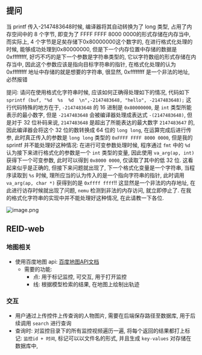 ## 提问
当 printf 传入-2147483648时候, 编译器将其自动转换为了 long 类型, 占用了内存空间中的 8 个字节, 即变为了 FFFF FFFF 8000 0000的形式存储在内存当中, 而实际上, 4 个字节是足矣存储下0x80000000这个数字的, 在进行格式化处理的时候, 能够成功处理到0x80000000, 但是下一个内存位置中存储的数据是0xffffffff, 好巧不巧的是下一个参数是字符串类型的, 它以字符数组的形式存储在内存当中, 因此这个参数应该是指向目标字符串的指针, 在格式化处理的认为0xffffffff 地址中存储的就是想要的字符串, 很显然, 0xffffffff 是一个非法的地址, 必然报错

提问: 请问在使用格式化字符串时候, 应该如何正确得处理如下的情况, 代码如下
`sprintf (buf, "%d  %s  %d  \n",-2147483648, "hello", -2147483648);`
这行代码特殊的地方在于, `-2147483648` 的 16 进制是 `0x80000000`, 是 `int` 类型所能表示的最小数字, 但是 `-2147483648` 会被编译器处理成表达式 `-(2147483648)`, 但是对于 32 位补码来说, `2147483648` 是超出了所能表达的最大数字 `2147483647` 的, 因此编译器会将这个 32 位的数转换成 64 位的 `long long`, 在运算完成后进行传参, 此时真正传入的参数是 `long long` 类型的 ` 0xFFFF FFFF 8000 0000 `, 但是我的 sprintf 并不能处理好这种情况: 在进行可变参数处理时候, 程序通过 ` fmt ` 中的 ` %d ` 认为接下来进行格式化的参数是一个 ` int ` 类型的变量, 因此使用 ` va_arg(ap, int) ` 获得下一个可变参数, 此时可以得到 ` 0x8000 0000 `, 仅读取了其中的低 32 位. 这看起来似乎是正确的, 但接下来问题就出现了, 下一个格式化变量是一个字符串, 当程序读取到 ` %s ` 时候, 理所应当的认为传入的是一个指向字符串的指针, 此时调用 ` va_arg(ap, char *) ` 获得到的是 ` 0xffff ffff `!! 这显然是一个非法的内存地址, 在此进行访存时候就出现了问题, ` nemu ` 检测到非法的内存访问, 就立即停止了. 在我的格式化字符串的实现中并不能处理好这种情况, 在此请教一下各位.

![image.png](https://jiunian-pic-1310185536.cos.ap-nanjing.myqcloud.com/picgo20240305170245.png)



## REID-web
### 地图相关
- 使用百度地图 api: [百度地图API文档](https://lbsyun.baidu.com/index.php?title=jspopularGL)
	- 需要的功能: 
		- 点: 用于标记监控, 可交互, 用于打开监控
		- 线: 根据模型检索的结果, 在地图上绘制出轨迹

### 交互
- 用户通过上传控件上传查询的人物图片, 需要在后端保存路径至数据库, 用于后续调用 `search` 进行查询
- 查询时: 对监控目录下的所有监控视频遍历一遍, 将每个返回的结果都打上标记: `监控id + 时间`, 标记可以以文件名的形式, 并且生成 `key-values` 对存储在数据库中, 